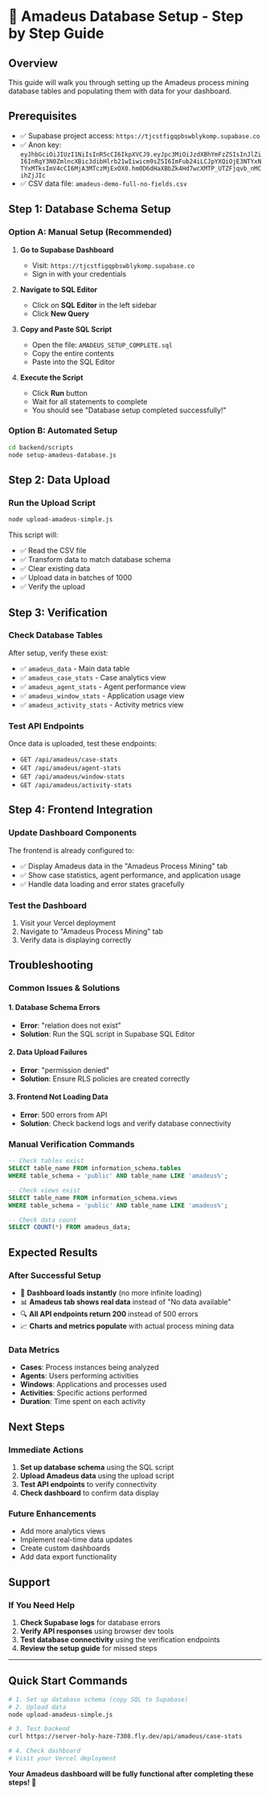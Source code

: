 # 🚀 **Amadeus Database Setup - Step by Step Guide**

## **Overview**
This guide will walk you through setting up the Amadeus process mining database tables and populating them with data for your dashboard.

## **Prerequisites**
- ✅ Supabase project access: `https://tjcstfigqpbswblykomp.supabase.co`
- ✅ Anon key: `eyJhbGciOiJIUzI1NiIsInR5cCI6IkpXVCJ9.eyJpc3MiOiJzdXBhYmFzZSIsInJlZiI6InRqY3N0ZmlncXBic3dibHlrb21wIiwicm9sZSI6ImFub24iLCJpYXQiOjE3NTYxNTYxMTksImV4cCI6MjA3MTczMjExOX0.hm0D6dHaXBbZk4Hd7wcXMTP_UTZFjqvb_nMCihZjJIc`
- ✅ CSV data file: `amadeus-demo-full-no-fields.csv`

## **Step 1: Database Schema Setup**

### **Option A: Manual Setup (Recommended)**
1. **Go to Supabase Dashboard**
   - Visit: `https://tjcstfigqpbswblykomp.supabase.co`
   - Sign in with your credentials

2. **Navigate to SQL Editor**
   - Click on **SQL Editor** in the left sidebar
   - Click **New Query**

3. **Copy and Paste SQL Script**
   - Open the file: `AMADEUS_SETUP_COMPLETE.sql`
   - Copy the entire contents
   - Paste into the SQL Editor

4. **Execute the Script**
   - Click **Run** button
   - Wait for all statements to complete
   - You should see "Database setup completed successfully!"

### **Option B: Automated Setup**
```bash
cd backend/scripts
node setup-amadeus-database.js
```

## **Step 2: Data Upload**

### **Run the Upload Script**
```bash
node upload-amadeus-simple.js
```

This script will:
- ✅ Read the CSV file
- ✅ Transform data to match database schema
- ✅ Clear existing data
- ✅ Upload data in batches of 1000
- ✅ Verify the upload

## **Step 3: Verification**

### **Check Database Tables**
After setup, verify these exist:
- ✅ `amadeus_data` - Main data table
- ✅ `amadeus_case_stats` - Case analytics view
- ✅ `amadeus_agent_stats` - Agent performance view
- ✅ `amadeus_window_stats` - Application usage view
- ✅ `amadeus_activity_stats` - Activity metrics view

### **Test API Endpoints**
Once data is uploaded, test these endpoints:
- `GET /api/amadeus/case-stats`
- `GET /api/amadeus/agent-stats`
- `GET /api/amadeus/window-stats`
- `GET /api/amadeus/activity-stats`

## **Step 4: Frontend Integration**

### **Update Dashboard Components**
The frontend is already configured to:
- ✅ Display Amadeus data in the "Amadeus Process Mining" tab
- ✅ Show case statistics, agent performance, and application usage
- ✅ Handle data loading and error states gracefully

### **Test the Dashboard**
1. Visit your Vercel deployment
2. Navigate to "Amadeus Process Mining" tab
3. Verify data is displaying correctly

## **Troubleshooting**

### **Common Issues & Solutions**

#### **1. Database Schema Errors**
- **Error**: "relation does not exist"
- **Solution**: Run the SQL script in Supabase SQL Editor

#### **2. Data Upload Failures**
- **Error**: "permission denied"
- **Solution**: Ensure RLS policies are created correctly

#### **3. Frontend Not Loading Data**
- **Error**: 500 errors from API
- **Solution**: Check backend logs and verify database connectivity

### **Manual Verification Commands**
```sql
-- Check tables exist
SELECT table_name FROM information_schema.tables 
WHERE table_schema = 'public' AND table_name LIKE 'amadeus%';

-- Check views exist
SELECT table_name FROM information_schema.views 
WHERE table_schema = 'public' AND table_name LIKE 'amadeus%';

-- Check data count
SELECT COUNT(*) FROM amadeus_data;
```

## **Expected Results**

### **After Successful Setup**
- 🎯 **Dashboard loads instantly** (no more infinite loading)
- 📊 **Amadeus tab shows real data** instead of "No data available"
- 🔍 **All API endpoints return 200** instead of 500 errors
- 📈 **Charts and metrics populate** with actual process mining data

### **Data Metrics**
- **Cases**: Process instances being analyzed
- **Agents**: Users performing activities
- **Windows**: Applications and processes used
- **Activities**: Specific actions performed
- **Duration**: Time spent on each activity

## **Next Steps**

### **Immediate Actions**
1. **Set up database schema** using the SQL script
2. **Upload Amadeus data** using the upload script
3. **Test API endpoints** to verify connectivity
4. **Check dashboard** to confirm data display

### **Future Enhancements**
- Add more analytics views
- Implement real-time data updates
- Create custom dashboards
- Add data export functionality

## **Support**

### **If You Need Help**
1. **Check Supabase logs** for database errors
2. **Verify API responses** using browser dev tools
3. **Test database connectivity** using the verification endpoints
4. **Review the setup guide** for missed steps

---

## **Quick Start Commands**

```bash
# 1. Set up database schema (copy SQL to Supabase)
# 2. Upload data
node upload-amadeus-simple.js

# 3. Test backend
curl https://server-holy-haze-7308.fly.dev/api/amadeus/case-stats

# 4. Check dashboard
# Visit your Vercel deployment
```

**Your Amadeus dashboard will be fully functional after completing these steps! 🚀**
